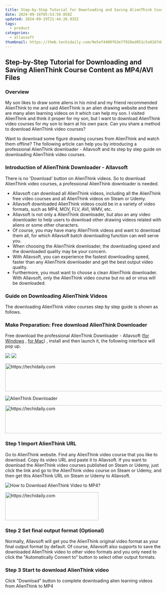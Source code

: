 ```yaml
---
title: Step-by-Step Tutorial for Downloading and Saving AlienThink Course Content as MP4/AVI Files
date: 2024-09-16T05:53:59.058Z
updated: 2024-09-19T21:44:26.935Z
tags:
  - product
categories:
  - allavsoft
thumbnail: https://thmb.techidaily.com/9e5ef4400f63e7f920ad051c5a9167da56f0ec84a54929789d005136b7898918.jpg
---
```


## Step-by-Step Tutorial for Downloading and Saving AlienThink Course Content as MP4/AVI Files

### Overview

My son likes to draw some aliens in his mind and my friend recommended AlienThink to me and said AlienThink is an alien drawing website and there are many alien learning videos on it which can help my son. I visited AlienThink and think it proper for my son, but I want to download AlienThink video courses for my son to learn at his own pace. Can you share a method to download AlienThink video courses?

Want to download some figure drawing courses from AlienThink and watch them offline? The following article can help you by introducing a professional AlienThink downloader - Allavsoft and its step by step guide on downloading AlienThink video courses.

### Introduction of AlienThink Downloader - Allavsoft

There is no 'Download' button on AlienThink videos. So to download AlienThink video courses, a professional AlienThink downloader is needed.

* Allavsoft can download all AlienThink videos, including all the AlienThink free video courses and all AlienThink videos on Steam or Udemy.
* Allavsoft downloaded AlienThink videos could be in a variety of video formats, such as MP4, MOV, FLV, AVI, WMV, etc.
* Allavsoft is not only a AlienThink downloader, but also an any video downloader to help users to download other drawing videos related with aliens or some other characters.
* Of course, you may have many AlienThink videos and want to download them all, for which Allavsoft batch downloading function can well serve you.
* When choosing the AlienThink downloader, the downloading speed and the downloaded quality may be your concern.
* With Allavsoft, you can experience the fastest downloading speed, faster than any AlienThink downloader and get the best output video quality.
* Furthermore, you must want to choose a clean AlienThink downloader. With Allavsoft, only the AlienThink video course but no ad or virus will be downloaded.

### Guide on Downloading AlienThink Videos

The downloading AlienThink video courses step by step guide is shown as follows.

### Make Preparation: Free download AlienThink Downloader

Free download the professional AlienThink Downloader - Allavsoft ([for Windows](https://tools.techidaily.com/allavsoft/products/) , [for Mac](https://tools.techidaily.com/allavsoft/products/)) , install and then launch it, the following interface will pop up.

[![](https://www.allavsoft.com/how-to/../images/how-to/free-download-win.jpg)](https://tools.techidaily.com/allavsoft/products/) [![](https://www.allavsoft.com/how-to/../images/how-to/free-download-mac.jpg)](https://tools.techidaily.com/allavsoft/products/)

<!-- affiliate ads begin -->
<a href="https://appsumo.8odi.net/c/5597632/2043596/7443" target="_top" id="2043596">
  <img src="//a.impactradius-go.com/display-ad/7443-2043596" border="0" alt="https://techidaily.com" width="728" height="90"/>
</a>
<img height="0" width="0" src="https://appsumo.8odi.net/i/5597632/2043596/7443" style="position:absolute;visibility:hidden;" border="0" />
<!-- affiliate ads end -->

![AlienThink Downloader](https://www.allavsoft.com/how-to/../images/allavsoft/screen-shot-600.jpg)

<!-- affiliate ads begin -->
<a href="https://appsumo.8odi.net/c/5597632/2144285/7443" target="_top" id="2144285">
  <img src="//a.impactradius-go.com/display-ad/7443-2144285" border="0" alt="https://techidaily.com" width="728" height="90"/>
</a>
<img height="0" width="0" src="https://appsumo.8odi.net/i/5597632/2144285/7443" style="position:absolute;visibility:hidden;" border="0" />
<!-- affiliate ads end -->

### Step 1 Import AlienThink URL

Go to AlienThink website. Find any AlienThink video course that you like to download. Copy its video URL and paste it to Allavsoft. If you want to download the AlienThink video courses published on Steam or Udemy, just click the link and go to the AlienThink video course on Steam or Udemy, and then get this AlienThink URL on Steam or Udemy to Allavsoft.

![How to Download AlienThink Video to MP4?](https://www.allavsoft.com/how-to/../images/how-to/download-rtmp-video/download-rtmp-video.jpg)

<!-- affiliate ads begin -->
<a href="https://aligracehair.sjv.io/c/5597632/1915805/19272" target="_top" id="1915805">
  <img src="//a.impactradius-go.com/display-ad/19272-1915805" border="0" alt="https://techidaily.com" width="300" height="90"/>
</a>
<img height="0" width="0" src="https://aligracehair.sjv.io/i/5597632/1915805/19272" style="position:absolute;visibility:hidden;" border="0" />
<!-- affiliate ads end -->

### Step 2 Set final output format (Optional)

Normally, Allavsoft will get you the AlienThink original video format as your final output format by default. Of course, Allavsoft also supports to save the downloaded AlienThink video to other video formats and you only need to click the "Automatically Convert to" button to select other output formats.

### Step 3 Start to download AlienThink video

Click "Download" button to complete downloading alien learning videos from AlienThink to MP4

<ins class="adsbygoogle"
     style="display:block"
     data-ad-format="autorelaxed"
     data-ad-client="ca-pub-7571918770474297"
     data-ad-slot="1223367746"></ins>

<ins class="adsbygoogle"
     style="display:block"
     data-ad-client="ca-pub-7571918770474297"
     data-ad-slot="8358498916"
     data-ad-format="auto"
     data-full-width-responsive="true"></ins>

